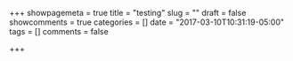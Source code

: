 +++
showpagemeta = true
title = "testing"
slug = ""
draft = false
showcomments = true
categories = []
date = "2017-03-10T10:31:19-05:00"
tags = []
comments = false

+++
